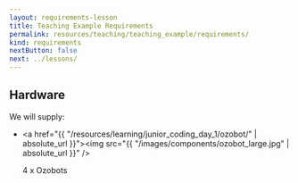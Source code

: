 ```yaml
---
layout: requirements-lesson
title: Teaching Example Requirements
permalink: resources/teaching/teaching_example/requirements/
kind: requirements
nextButton: false
next: ../lessons/
---
```


<h2 class="hardware">Hardware</h2>

We will supply: 

<ul class="hardware-items">

<li>

<a href="{{ "/resources/learning/junior_coding_day_1/ozobot/" | absolute_url }}"><img src="{{ "/images/components/ozobot_large.jpg" | absolute_url }}" /></a>

<div class="detail">4 x Ozobots</div>
</li>


</ul>
